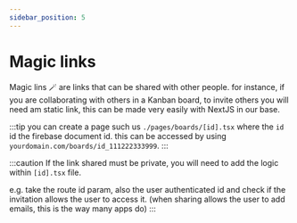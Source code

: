 ```yaml
---
sidebar_position: 5
---
```


# Magic links 

Magic lins 🪄 are links that can be shared with other people. for instance, if you are collaborating with others in a Kanban board, to invite others
you will need am static link, this can be made very easily with NextJS in our base.

:::tip
you can create a page such us `./pages/boards/[id].tsx` where the `id`  id the firebase document id. this can be accessed by using
`yourdomain.com/boards/id_111222333999`.
:::

:::caution
If the link shared must be private, you will need to add the logic within `[id].tsx` file. 

e.g. take the route id param, also the user authenticated id and check if 
the invitation allows the user to access it. (when sharing allows the user to add emails, this is the way many apps do)
:::
